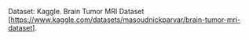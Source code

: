 Dataset: Kaggle. Brain Tumor MRI Dataset [https://www.kaggle.com/datasets/masoudnickparvar/brain-tumor-mri-dataset].
